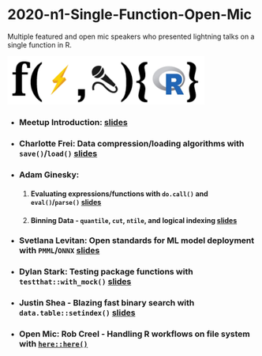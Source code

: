 # 2020-n1-Single-Function-Open-Mic
Multiple featured and open mic speakers who presented lightning talks on a single function in R.

<img src="https://github.com/Chicago-R-User-Group/2020-n1-Single-Function-Open-Mic/blob/master/intro-slides/images/function_mic.png" width="400px" />

- ### **Meetup Introduction**: [slides](https://raw.githack.com/Chicago-R-User-Group/2020-n1-Single-Function-Open-Mic/master/intro-slides/Single_Function_intro.html)
- ### **Charlotte Frei**: Data compression/loading algorithms with `save()`/`load()` [slides](https://github.com/Chicago-R-User-Group/2020-n1-Single-Function-Open-Mic/blob/master/save()andload()_charlotte_frei.pdf)
- ### **Adam Ginesky**: 
    1. #### Evaluating expressions/functions with `do.call()` and `eval()`/`parse()` [slides](https://raw.githack.com/Chicago-R-User-Group/2020-n1-Single-Function-Open-Mic/master/eval_parse_binning/eval-and-parse.html)
    2. #### Binning Data - `quantile`, `cut`, `ntile`, and logical indexing [slides](https://raw.githack.com/Chicago-R-User-Group/2020-n1-Single-Function-Open-Mic/master/eval_parse_binning/quantile,ntile,-and-binning.html)
- ### **Svetlana Levitan**: Open standards for ML model deployment with `PMML`/`ONNX` [slides](https://github.com/Chicago-R-User-Group/2020-n1-Single-Function-Open-Mic/blob/master/R_PMML_ONNX_sveltana_levitan.pdf)
- ### **Dylan Stark**: Testing package functions with `testthat::with_mock()` [slides](https://github.com/Chicago-R-User-Group/2020-n1-Single-Function-Open-Mic/blob/master/testthat_with_mock_dylan_stark.pdf)
- ### **Justin Shea** - Blazing fast binary search with `data.table::setindex()` [slides](https://raw.githack.com/Chicago-R-User-Group/2020-n1-Single-Function-Open-Mic/master/datatable-setindex/Binary-search-with-datatable.html)
- ### **Open Mic: Rob Creel** - Handling R workflows on file system with [`here::here()`](https://github.com/jennybc/here_here)
